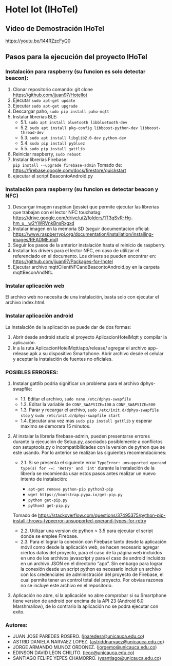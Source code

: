 # Hotel Iot (IHoTel)
## Video de Demostración IHoTel
https://youtu.be/144RZzcFyQ0
## Pasos para la ejecución del proyecto IHoTel

### Instalación para raspberry (su funcion es solo detectar beacon):
1. Clonar repositorio comando: git clone https://github.com/jjuan97/HotelIot
2. Ejecutar `sudo apt-get update`
3. Ejecutar `sudo apt-get upgrade`
4. Descargar paho, `sudo pip install paho-mqtt`
5. Instalar librerias BLE:
    - 5.1. `sudo apt install bluetooth libbluetooth-dev`
    - 5.2. `sudo apt install pkg-config libboost-python-dev libboost-thread-dev`
    - 5.3. `sudo apt install libglib2.0-dev python-dev`
    - 5.4. `sudo pip install pybluez`
    - 5.5. `sudo pip install gattlib`
6. Reiniciar raspberry, `sudo reboot`
7. Instalar librerias Firebase:    
    `pip install --upgrade firebase-admin`
    Tomado de: https://firebase.google.com/docs/firestore/quickstart
8. ejecutar el script BeacontoAndroid.py

### Instalación para raspberry (su funcion es detectar beacon y NFC)
1. Descargar imagen raspbian (jessie) que permite ejecutar las librerias que trabajan con el lector NFC touchatag: https://drive.google.com/drive/u/2/folders/1T3qSvR-Hg-hm_u__w2YWRVnkBnsRxgxd
2. Instalar imagen en la memoria SD (seguir documentacion oficial: https://www.raspberrypi.org/documentation/installation/installing-images/README.md)
3. Seguir los pasos de la anterior instalación hasta el reinicio de raspberry.
4. Installar los drivers para el lector NFC, en caso de utilizar el referenciado en el documento. Los drivers se pueden encontrar en: https://github.com/jjuan97/Packages-for-Ihotel
5. Ejecutar archivo mqttClientNFCandBeacontoAndroid.py en la carpeta mqttBeconAndNfc.

### Instalar aplicación web
El archivo web no necesita de una instalación, basta solo con ejecutar el archivo index.html.

### Instalar aplicación android
La instalación de la aplicación se puede dar de dos formas:
1. Abrir desde android studio el proyecto AplicacionHotelMqtt y compilar la aplicación.
2. Ir a la ruta AplicacionHotelMqtt/app/release/ agregar el archivo app-release.apk a su dispositivo Smartphone. Abrir archivo desde el celular y aceptar la instalación de fuentes no oficiales.

### POSIBLES ERRORES: 
1. Instalar gattlib podria significar un problema para el archivo dphys-swapfile:
    - 1.1. Editar el archivo, `sudo nano /etc/dphys-swapfile`
    - 1.2. Editar la variable de `CONF_SWAPSIZE=100` a `CONF_SWAPSIZE=500`
    - 1.3. Parar y recargar el archivo, `sudo /etc/init.d/dphys-swapfile stop` y `sudo /etc/init.d/dphys-swapfile start`
    - 1.4. Ejecutar una vez mas `sudo pip install gattlib` y esperar maximo se demorara 15 minutos.
    
2. Al instalar la libreria firebase-admin, pueden presentarse errores durante la ejecución de Setup.py, asociados posiblemente a conflictos con setuptools.py o incompatibilidades con la version de python que se este usando. Por lo anterior se realizan las siguientes recomendaciones:
    - 2.1. Si se presenta el siguiente error `TypeError: unsupported operand type(s) for -=: 'Retry' and 'int'` durante la instalación de la librería se recomienda usar estos pasos antes realizar un nuevo intento de instalación:

        - `apt-get remove python-pip python3-pip`
        - `wget https://bootstrap.pypa.io/get-pip.py`
        - `python get-pip.py`
        - `python3 get-pip.py`
        
    Tomado de https://stackoverflow.com/questions/37495375/python-pip-install-throws-typeerror-unsupported-operand-types-for-retry
    
    - 2.2. Utilizar una version de python > 3.5 para ejecutar el script donde se emplee Firebase.
    - 2.3. Para el lograr la conexión con Firebase tanto desde la aplicación móvil como desde la aplicación web, se hacen necesario agregar ciertos datos del proyecto, para el caso de la página web incluidos en uno de los archivos javascript y para el caso de android incluidos en un archivo JSON en el directorio “app”.  Sin embargo para lograr la conexión desde un script python es necesario incluir un archivo con los credenciales de administración del proyecto de Firebase, el cual permite tener un control total del proyecto. Por obvias razones no se incluye este archivo en el repositorio.
3. Aplicación no abre, si la aplicación no abre comprobar si su Smartphone tiene version de android por encima de la API 23 (Android 6.0 Marshmallow), de lo contrario la aplicación no se podra ejecutar con exito.

### Autores:
- JUAN JOSE PAREDES ROSERO. (jparedesr@unicauca.edu.co)
- ASTRID DANIELA NARVAEZ LOPEZ. (astriddnarvaez@unicauca.edu.co)
- JORGE ARMANDO MUNOZ ORDONEZ. (jorgemo@unicauca.edu.co)
- EDINSON DAVID LEON CHILITO. (leoc@unicauca.edu.co)
- SANTIAGO FELIPE YEPES CHAMORRO. (ysantiago@unicauca.edu.co)
